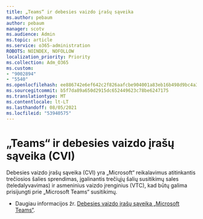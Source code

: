 ```yaml
---
title: „Teams“ ir debesies vaizdo įrašų sąveika
ms.author: pebaum
author: pebaum
manager: scotv
ms.audience: Admin
ms.topic: article
ms.service: o365-administration
ROBOTS: NOINDEX, NOFOLLOW
localization_priority: Priority
ms.collection: Adm_O365
ms.custom:
- "9002894"
- "5540"
ms.openlocfilehash: ee886742e6ef642c2f826aafcbe904001a83eb16b498d9bc4a39ae4297a3ccfb
ms.sourcegitcommit: b5f7da89a650d2915dc652449623c78be6247175
ms.translationtype: MT
ms.contentlocale: lt-LT
ms.lasthandoff: 08/05/2021
ms.locfileid: "53940575"
---
```

# <a name="teams-and-cloud-video-interop-cvi"></a>„Teams“ ir debesies vaizdo įrašų sąveika (CVI)

Debesies vaizdo įrašų sąveika (CVI) yra „Microsoft“ reikalavimus atitinkantis trečiosios šalies sprendimas, įgalinantis trečiųjų šalių susitikimų sales (teledalyvavimas) ir asmeninius vaizdo įrenginius (VTC), kad būtų galima prisijungti prie „Microsoft Teams“ susitikimų.

- Daugiau informacijos žr. [Debesies vaizdo įrašų sąveika „Microsoft Teams“](https://docs.microsoft.com/microsoftteams/cloud-video-interop).
